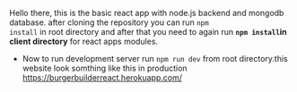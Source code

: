 Hello there, this is the basic react app with node.js backend and mongodb database. after cloning the repository
you can run  <code>npm install</code> in root directory and after that you need to again run <b><code>npm install</code>in client directory</b>
for react apps modules.

* Now to run development server run <code>npm run dev</code> from root directory.this website look somthing like this in production
<a>https://burgerbuilderreact.herokuapp.com/</a>

